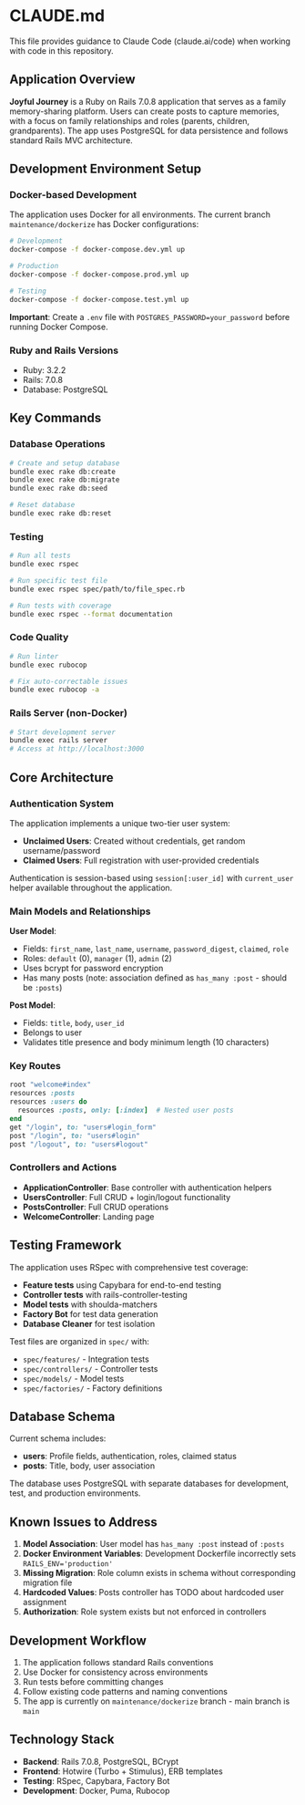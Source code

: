 # CLAUDE.md

This file provides guidance to Claude Code (claude.ai/code) when working with code in this repository.

## Application Overview

**Joyful Journey** is a Ruby on Rails 7.0.8 application that serves as a family memory-sharing platform. Users can create posts to capture memories, with a focus on family relationships and roles (parents, children, grandparents). The app uses PostgreSQL for data persistence and follows standard Rails MVC architecture.

## Development Environment Setup

### Docker-based Development
The application uses Docker for all environments. The current branch `maintenance/dockerize` has Docker configurations:

```bash
# Development
docker-compose -f docker-compose.dev.yml up

# Production  
docker-compose -f docker-compose.prod.yml up

# Testing
docker-compose -f docker-compose.test.yml up
```

**Important**: Create a `.env` file with `POSTGRES_PASSWORD=your_password` before running Docker Compose.

### Ruby and Rails Versions
- Ruby: 3.2.2
- Rails: 7.0.8
- Database: PostgreSQL

## Key Commands

### Database Operations
```bash
# Create and setup database
bundle exec rake db:create
bundle exec rake db:migrate
bundle exec rake db:seed

# Reset database
bundle exec rake db:reset
```

### Testing
```bash
# Run all tests
bundle exec rspec

# Run specific test file
bundle exec rspec spec/path/to/file_spec.rb

# Run tests with coverage
bundle exec rspec --format documentation
```

### Code Quality
```bash
# Run linter
bundle exec rubocop

# Fix auto-correctable issues
bundle exec rubocop -a
```

### Rails Server (non-Docker)
```bash
# Start development server
bundle exec rails server
# Access at http://localhost:3000
```

## Core Architecture

### Authentication System
The application implements a unique two-tier user system:
- **Unclaimed Users**: Created without credentials, get random username/password
- **Claimed Users**: Full registration with user-provided credentials

Authentication is session-based using `session[:user_id]` with `current_user` helper available throughout the application.

### Main Models and Relationships

**User Model**:
- Fields: `first_name`, `last_name`, `username`, `password_digest`, `claimed`, `role`
- Roles: `default` (0), `manager` (1), `admin` (2) 
- Uses bcrypt for password encryption
- Has many posts (note: association defined as `has_many :post` - should be `:posts`)

**Post Model**:
- Fields: `title`, `body`, `user_id`
- Belongs to user
- Validates title presence and body minimum length (10 characters)

### Key Routes
```ruby
root "welcome#index"
resources :posts
resources :users do
  resources :posts, only: [:index]  # Nested user posts
end
get "/login", to: "users#login_form"
post "/login", to: "users#login"  
post "/logout", to: "users#logout"
```

### Controllers and Actions
- **ApplicationController**: Base controller with authentication helpers
- **UsersController**: Full CRUD + login/logout functionality
- **PostsController**: Full CRUD operations
- **WelcomeController**: Landing page

## Testing Framework

The application uses RSpec with comprehensive test coverage:
- **Feature tests** using Capybara for end-to-end testing
- **Controller tests** with rails-controller-testing
- **Model tests** with shoulda-matchers
- **Factory Bot** for test data generation
- **Database Cleaner** for test isolation

Test files are organized in `spec/` with:
- `spec/features/` - Integration tests
- `spec/controllers/` - Controller tests  
- `spec/models/` - Model tests
- `spec/factories/` - Factory definitions

## Database Schema

Current schema includes:
- **users**: Profile fields, authentication, roles, claimed status
- **posts**: Title, body, user association

The database uses PostgreSQL with separate databases for development, test, and production environments.

## Known Issues to Address

1. **Model Association**: User model has `has_many :post` instead of `:posts`
2. **Docker Environment Variables**: Development Dockerfile incorrectly sets `RAILS_ENV='production'`
3. **Missing Migration**: Role column exists in schema without corresponding migration file
4. **Hardcoded Values**: Posts controller has TODO about hardcoded user assignment
5. **Authorization**: Role system exists but not enforced in controllers

## Development Workflow

1. The application follows standard Rails conventions
2. Use Docker for consistency across environments
3. Run tests before committing changes
4. Follow existing code patterns and naming conventions
5. The app is currently on `maintenance/dockerize` branch - main branch is `main`

## Technology Stack

- **Backend**: Rails 7.0.8, PostgreSQL, BCrypt
- **Frontend**: Hotwire (Turbo + Stimulus), ERB templates
- **Testing**: RSpec, Capybara, Factory Bot
- **Development**: Docker, Puma, Rubocop